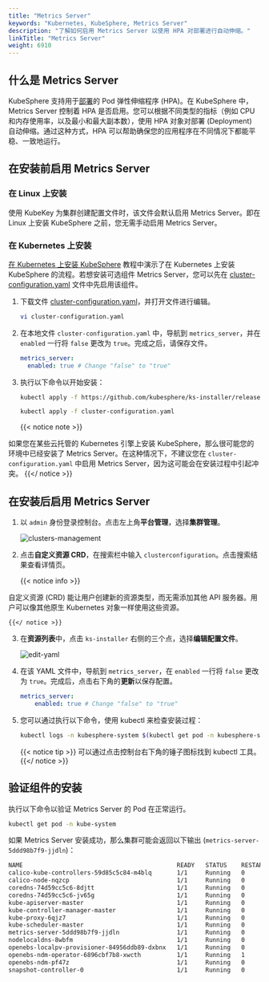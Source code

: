 ```yaml
---
title: "Metrics Server"
keywords: "Kubernetes, KubeSphere, Metrics Server"
description: "了解如何启用 Metrics Server 以使用 HPA 对部署进行自动伸缩。"
linkTitle: "Metrics Server"
weight: 6910
---
```


## 什么是 Metrics Server

KubeSphere 支持用于[部署](../../project-user-guide/application-workloads/deployments/)的 Pod 弹性伸缩程序 (HPA)。在 KubeSphere 中，Metrics Server 控制着 HPA 是否启用。您可以根据不同类型的指标（例如 CPU 和内存使用率，以及最小和最大副本数），使用 HPA 对象对部署 (Deployment) 自动伸缩。通过这种方式，HPA 可以帮助确保您的应用程序在不同情况下都能平稳、一致地运行。

## 在安装前启用 Metrics Server

### 在 Linux 上安装

使用 KubeKey 为集群创建配置文件时，该文件会默认启用 Metrics Server。即在 Linux 上安装 KubeSphere 之前，您无需手动启用 Metrics Server。

### 在 **Kubernetes** 上安装

[在 Kubernetes 上安装 KubeSphere](../../installing-on-kubernetes/introduction/overview/) 教程中演示了在 Kubernetes 上安装 KubeSphere 的流程。若想安装可选组件 Metrics Server，您可以先在 [cluster-configuration.yaml](https://github.com/kubesphere/ks-installer/releases/download/v3.1.0/cluster-configuration.yaml) 文件中先启用该组件。

1. 下载文件 [cluster-configuration.yaml](https://github.com/kubesphere/ks-installer/releases/download/v3.1.0/cluster-configuration.yaml)，并打开文件进行编辑。

    ```bash
    vi cluster-configuration.yaml
    ```

2. 在本地文件 `cluster-configuration.yaml` 中，导航到 `metrics_server`，并在 `enabled` 一行将 `false` 更改为 `true`。完成之后，请保存文件。

    ```yaml
    metrics_server:
      enabled: true # Change "false" to "true"
    ```

3. 执行以下命令以开始安装：

    ```bash
    kubectl apply -f https://github.com/kubesphere/ks-installer/releases/download/v3.1.0/kubesphere-installer.yaml

    kubectl apply -f cluster-configuration.yaml
    ```
    
    {{< notice note >}}
    

如果您在某些云托管的 Kubernetes 引擎上安装 KubeSphere，那么很可能您的环境中已经安装了 Metrics Server。在这种情况下，不建议您在 `cluster-configuration.yaml` 中启用 Metrics Server，因为这可能会在安装过程中引起冲突。    {{</ notice >}} 

## 在安装后启用 Metrics Server

1. 以 `admin` 身份登录控制台。点击左上角**平台管理**，选择**集群管理**。
   
    ![clusters-management](/images/docs/zh-cn/enable-pluggable-components/kubesphere-metrics-server/clusters-management.png)
    
2. 点击**自定义资源 CRD**，在搜索栏中输入 `clusterconfiguration`。点击搜索结果查看详情页。

    {{< notice info >}}

自定义资源 (CRD) 能让用户创建新的资源类型，而无需添加其他 API 服务器。用户可以像其他原生 Kubernetes 对象一样使用这些资源。

    {{</ notice >}}

3. 在**资源列表**中，点击 `ks-installer` 右侧的三个点，选择**编辑配置文件**。

    ![edit-yaml](/images/docs/zh-cn/enable-pluggable-components/kubesphere-metrics-server/edit-yaml.png)

4. 在该 YAML 文件中，导航到 `metrics_server`，在 `enabled` 一行将 `false` 更改为 `true`。完成后，点击右下角的**更新**以保存配置。

    ```yaml
    metrics_server:
        enabled: true # Change "false" to "true"
    ```

5. 您可以通过执行以下命令，使用 kubectl 来检查安装过程：

    ```bash
    kubectl logs -n kubesphere-system $(kubectl get pod -n kubesphere-system -l app=ks-install -o jsonpath='{.items[0].metadata.name}') -f
    ```

    {{< notice tip >}}
可以通过点击控制台右下角的锤子图标找到 kubectl 工具。
    {{</ notice >}}

## 验证组件的安装

执行以下命令以验证 Metrics Server 的 Pod 在正常运行。

```bash
kubectl get pod -n kube-system
```

如果 Metrics Server 安装成功，那么集群可能会返回以下输出 (`metrics-server-5ddd98b7f9-jjdln`)：

```bash
NAME                                           READY   STATUS    RESTARTS   AGE
calico-kube-controllers-59d85c5c84-m4blq       1/1     Running   0          28m
calico-node-nqzcp                              1/1     Running   0          28m
coredns-74d59cc5c6-8djtt                       1/1     Running   0          28m
coredns-74d59cc5c6-jv65g                       1/1     Running   0          28m
kube-apiserver-master                          1/1     Running   0          29m
kube-controller-manager-master                 1/1     Running   0          29m
kube-proxy-6qjz7                               1/1     Running   0          28m
kube-scheduler-master                          1/1     Running   0          29m
metrics-server-5ddd98b7f9-jjdln                1/1     Running   0          7m17s
nodelocaldns-8wbfm                             1/1     Running   0          28m
openebs-localpv-provisioner-84956ddb89-dxbnx   1/1     Running   0          28m
openebs-ndm-operator-6896cbf7b8-xwcth          1/1     Running   1          28m
openebs-ndm-pf47z                              1/1     Running   0          28m
snapshot-controller-0                          1/1     Running   0          22m
```